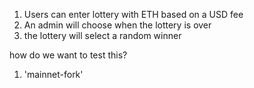 1. Users can enter lottery with ETH based on a USD fee
2. An admin will choose when the lottery is over
3. the lottery will select a random winner




how do we want  to test this?

1. 'mainnet-fork'